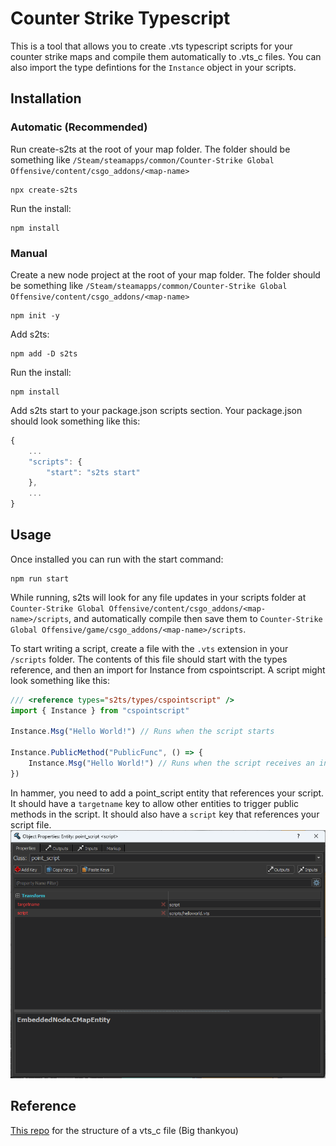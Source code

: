# Counter Strike Typescript
This is a tool that allows you to create .vts typescript scripts for your counter strike maps and compile them automatically to .vts_c files. You can also import the type defintions for the `Instance` object in your scripts.

## Installation
### Automatic (Recommended)
Run create-s2ts at the root of your map folder. The folder should be something like `/Steam/steamapps/common/Counter-Strike Global Offensive/content/csgo_addons/<map-name>`
```shell
npx create-s2ts
```

Run the install:
```shell
npm install
```

### Manual
Create a new node project at the root of your map folder. The folder should be something like `/Steam/steamapps/common/Counter-Strike Global Offensive/content/csgo_addons/<map-name>`
```shell
npm init -y
```

Add s2ts:
```shell
npm add -D s2ts
```

Run the install:
```shell
npm install
```

Add s2ts start to your package.json scripts section. Your package.json should look something like this:
```ts
{
    ...
    "scripts": {
        "start": "s2ts start"
    },
    ...
}
```

## Usage
Once installed you can run with the start command:
```shell
npm run start
```

While running, s2ts will look for any file updates in your scripts folder at `Counter-Strike Global Offensive/content/csgo_addons/<map-name>/scripts`, and automatically compile then save them to `Counter-Strike Global Offensive/game/csgo_addons/<map-name>/scripts`.

To start writing a script, create a file with the `.vts` extension in your `/scripts` folder. The contents of this file should start with the types reference, and then an import for Instance from cspointscript. A script might look something like this:

```ts
/// <reference types="s2ts/types/cspointscript" />
import { Instance } from "cspointscript"

Instance.Msg("Hello World!") // Runs when the script starts

Instance.PublicMethod("PublicFunc", () => {
    Instance.Msg("Hello World!") // Runs when the script receives an input of "PublicFunc"
})
```

In hammer, you need to add a point_script entity that references your script. It should have a `targetname` key to allow other entities to trigger public methods in the script. It should also have a `script` key that references your script file.
![point_script_example](point_script_example.png "Example of a point_script to load a helloworld.vts script")

## Reference

[This repo](https://github.com/Ansimist/cs2typescript) for the structure of a vts_c file (Big thankyou)